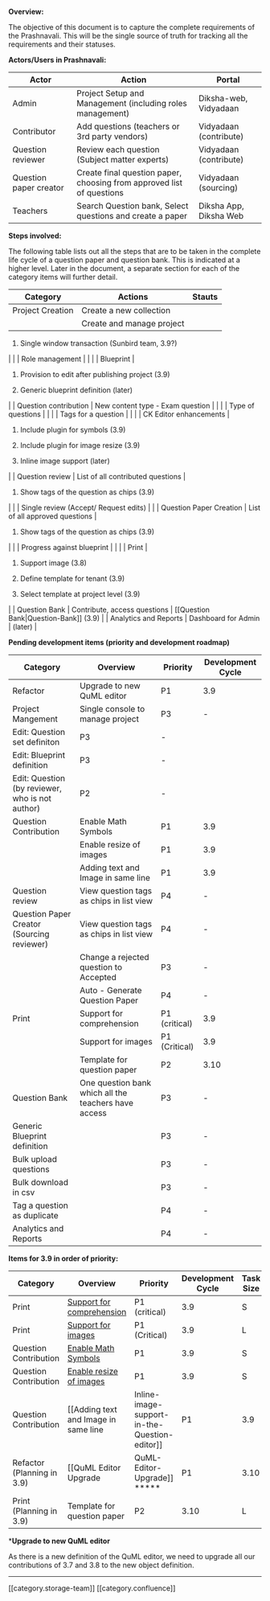  **Overview:** 

The objective of this document is to capture the complete requirements of the Prashnavali. This will be the single source of truth for tracking all the requirements and their statuses.

 **Actors/Users in Prashnavali:** 



|  **Actor**  |  **Action**  |  **Portal**  | 
|  --- |  --- |  --- | 
| Admin | Project Setup and Management (including roles management) | Diksha-web, Vidyadaan | 
| Contributor | Add questions (teachers or 3rd party vendors) | Vidyadaan (contribute) | 
| Question reviewer | Review each question (Subject matter experts) | Vidyadaan (contribute) | 
| Question paper creator | Create final question paper, choosing from approved list of questions | Vidyadaan (sourcing) | 
| Teachers | Search Question bank, Select questions and create a paper  | Diksha App, Diksha Web | 



 **Steps involved:** 

The following table lists out all the steps that are to be taken in the complete life cycle of a question paper and question bank. This is indicated at a higher level. Later in the document, a separate section for each of the category items will further detail.



|  **Category**  |  **Actions**  |  **Stauts**  | 
|  --- |  --- |  --- | 
| Project Creation | Create a new collection  |  | 
|  | Create and manage project | 
1. Single window transaction (Sunbird team, 3.9?)



 | 
|  | Role management |  | 
|  | Blueprint  | 
1. Provision to edit after publishing project (3.9)


1. Generic blueprint definition (later)



 | 
| Question contribution | New content type - Exam question |  | 
|  | Type of questions |  | 
|  | Tags for a question |  | 
|  | CK Editor enhancements | 
1. Include plugin for symbols (3.9)


1. Include plugin for image resize (3.9)


1. Inline image support (later)



 | 
| Question review | List of all contributed questions | 
1. Show tags of the question as chips (3.9)



 | 
|  | Single review (Accept/ Request edits) |  | 
| Question Paper Creation | List of all approved questions | 
1. Show tags of the question as chips (3.9)



 | 
|  | Progress against blueprint |  | 
|  | Print  | 
1. Support image (3.8)


1. Define template for tenant (3.9)


1. Select template at project level (3.9)



 | 
| Question Bank | Contribute, access questions  | [[Question Bank|Question-Bank]] <To be planned> (3.9) | 
| Analytics and Reports | Dashboard for Admin | <To be planned> (later) | 

 **Pending development items (priority and development roadmap)** 



|  **Category**  |  **Overview**  |  **Priority**  |  **Development Cycle**  | 
|  --- |  --- |  --- |  --- | 
| Refactor | Upgrade to new QuML editor | P1 | 3.9 | 
| Project Mangement | Single console to manage project | P3 | - | 
| Edit: Question set definiton | P3 | - | 
| Edit: Blueprint definition | P3 | - | 
| Edit: Question (by reviewer, who is not author) | P2 | - | 
| Question Contribution | Enable Math Symbols | P1 | 3.9 | 
|  | Enable resize of images | P1 | 3.9 | 
|  | Adding text and Image in same line | P1 | 3.9 | 
| Question review | View question tags as chips in list view | P4 | - | 
| Question Paper Creator (Sourcing reviewer) | View question tags as chips in list view | P4 | - | 
|  | Change a rejected question to Accepted | P3 | - | 
|  | Auto - Generate Question Paper | P4 | - | 
| Print | Support for comprehension | P1 (critical) | 3.9 | 
|  | Support for images | P1 (Critical) | 3.9 | 
|  | Template for question paper | P2 | 3.10 | 
| Question Bank | One question bank which all the teachers have access | P3 | - | 
| Generic Blueprint definition |  | P3 | - | 
| Bulk upload questions |  | P3 | - | 
| Bulk download in csv |  | P3 | - | 
| Tag a question as duplicate |  | P4 | - | 
| Analytics and Reports |  | P4 | - | 



 **Items for 3.9 in order of priority:** 



|  **Category**  |  **Overview**  |  **Priority**  |  **Development Cycle**  |  **Task Size**  | 
|  --- |  --- |  --- |  --- |  --- | 
| Print | [Support for comprehension](https://project-sunbird.atlassian.net/browse/SB-23979) | P1 (critical) | 3.9 | S | 
| Print | [Support for images](https://project-sunbird.atlassian.net/browse/SB-23980) | P1 (Critical) | 3.9 | L | 
| Question Contribution | [Enable Math Symbols](https://project-sunbird.atlassian.net/browse/SB-23781) | P1 | 3.9 | S | 
| Question Contribution | [Enable resize of images](https://project-sunbird.atlassian.net/browse/SB-23781) | P1 | 3.9 | S | 
| Question Contribution | [[Adding text and Image in same line|Inline-image-support-in-the-Question-editor]] | P1 | 3.9 | L | 
| Refactor  (Planning in 3.9) | [[QuML Editor Upgrade|QuML-Editor-Upgrade]] *****  | P1 | 3.10 | XXL | 
| Print (Planning in 3.9) | Template for question paper | P2 | 3.10 | L | 

 ***Upgrade to new QuML editor** 

As there is a new definition of the QuML editor, we need to upgrade all our contributions of 3.7 and 3.8 to the new object definition.





*****

[[category.storage-team]] 
[[category.confluence]] 
